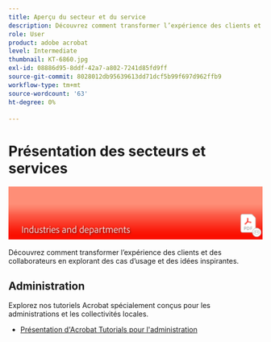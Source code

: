```yaml
---
title: Aperçu du secteur et du service
description: Découvrez comment transformer l’expérience des clients et des collaborateurs en explorant des cas d’usage et des idées inspirantes
role: User
product: adobe acrobat
level: Intermediate
thumbnail: KT-6860.jpg
exl-id: 08886d95-8ddf-42a7-a802-7241d85fd9ff
source-git-commit: 8028012db95639613dd71dcf5b99f697d962ffb9
workflow-type: tm+mt
source-wordcount: '63'
ht-degree: 0%

---
```


# Présentation des secteurs et services

![Image du secteur Acrobat](../assets/Hero-Industry.png)

Découvrez comment transformer l’expérience des clients et des collaborateurs en explorant des cas d’usage et des idées inspirantes.

## Administration

Explorez nos tutoriels Acrobat spécialement conçus pour les administrations et les collectivités locales.

* [Présentation d&#39;Acrobat Tutorials pour l&#39;administration](gov/gov-overview.md)
